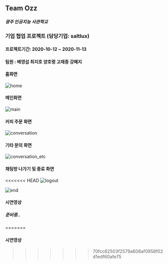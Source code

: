 ## Team Ozz

##### 광주 인공지능 사관학교

### 기업 협업 프로젝트 (담당기업: saltlux)

#### 프로젝트기간: 2020-10-12 ~ 2020-11-13

#### 팀원 : 배영섭 최지호 양호령 고재증 강혜지

#### 홈화면

![home](https://user-images.githubusercontent.com/68001045/99031214-e240b100-25b9-11eb-8a5f-27c08ccf89cc.jpg)

#### 메인화면

![main](https://user-images.githubusercontent.com/68001045/99031191-cdfcb400-25b9-11eb-8897-910a0a8650af.jpg)

#### 커피 주문 화면

![conversation](https://user-images.githubusercontent.com/68001045/99031231-f5ec1780-25b9-11eb-9ea5-b96379f86eb7.jpg)

#### 기타 문의 화면

![conversation_etc](https://user-images.githubusercontent.com/68001045/99031258-04d2ca00-25ba-11eb-8db3-568dc630f6c6.jpg)

#### 채팅방 나가기 및 종료 화면

<<<<<<< HEAD
![logout](https://user-images.githubusercontent.com/68001045/99031278-1025f580-25ba-11eb-9bb5-8af94e2a9870.jpg)

![end](https://user-images.githubusercontent.com/68001045/99031299-1ae08a80-25ba-11eb-8484-003ef276067b.jpg)

#### 시연영상

##### 준비중..
=======
#### 시연영상
>>>>>>> 70fcc62503f2579a608af0958f02d1edf60afe75
